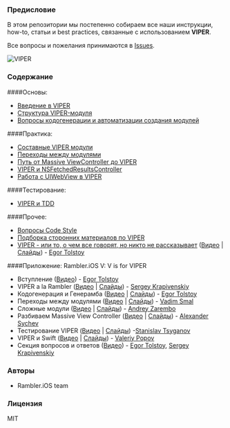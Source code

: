 ### Предисловие

В этом репозитории мы постепенно собираем все наши инструкции, how-to, статьи и best practices, связанные с использованием **VIPER**.

Все вопросы и пожелания принимаются в [Issues](https://github.com/rambler-ios/The-Book-of-VIPER/issues).

![VIPER](http://i.imgur.com/z0BTfgi.png)

### Содержание

####Основы:
- [Введение в VIPER](IntroductionToVIPER.md)
- [Структура VIPER-модуля](ModuleStructure.md)
- [Вопросы кодогенерации и автоматизации создания модулей](CodeGeneration.md)

####Практика:
- [Составные VIPER модули](CompoundModules.md)
- [Переходы между модулями](ModuleTransitions.md)
- [Путь от Massive ViewController до VIPER](MVCChainsawMassacre.md)
- [VIPER и NSFetchedResultsController](FRCInVIPER.md)
- [Работа с UIWebView в VIPER](UIWebView.md)

####Тестирование:
- [VIPER и TDD](TDDVIPER.md)

####Прочее:
- [Вопросы Code Style](CodeStyle.md)
- [Подборка сторонних материалов по VIPER](Links.md)
- [VIPER - или то, о чем все говорят, но никто не рассказывает](https://habrahabr.ru/company/e-Legion/blog/275491/) ([Видео](https://www.youtube.com/watch?v=dGTdlNjh_5U) | [Слайды](https://speakerdeck.com/etolstoy/viper-ili-to-o-chiem-vsie-ghovoriat-no-nikto-nie-rasskazyvaiet)) - [Egor Tolstoy](https://github.com/igrekde)

####Приложение: Rambler.iOS V: V is for VIPER
- Вступление ([Видео](http://www.youtube.com/watch?v=zjw6Md1mMjQ)) - [Egor Tolstoy](https://github.com/igrekde)
- VIPER a la Rambler ([Видео](http://www.youtube.com/watch?v=mEju4PyuCBM) | [Слайды](http://www.slideshare.net/Rambler-iOS/viper-a-la-rambler)) - [Sergey Krapivenskiy](https://github.com/serkrapiv)
- Кодогенерация и Генерамба ([Видео](http://www.youtube.com/watch?v=NXNiN9FaUnY) | [Слайды](http://www.slideshare.net/Rambler-iOS/viper-56423582)) - [Egor Tolstoy](https://github.com/igrekde)
- Переходы между модулями ([Видео](http://www.youtube.com/watch?v=XvAHqDvGqzE) | [Слайды](http://www.slideshare.net/Rambler-iOS/viper-56423732)) - [Vadim Smal](https://github.com/CognitiveDisson)
- Сложные модули ([Видео](http://www.youtube.com/watch?v=4ZPQ_qotx4M) | [Слайды](http://www.slideshare.net/Rambler-iOS/viper-56423837)) - [Andrey Zarembo](https://github.com/AndreyZarembo)
- Разбиваем Massive View Controller ([Видео](http://www.youtube.com/watch?v=aVuIk6F2rFA) | [Слайды](http://www.slideshare.net/Rambler-iOS/massive-view-controller)) - [Alexander Sychev](https://github.com/Brain89)
- Тестирование VIPER ([Видео](http://www.youtube.com/watch?v=1y2vxtD7b6g) | [Слайды](http://www.slideshare.net/Rambler-iOS/tdd-viper)) -[Stanislav Tsyganov](https://github.com/AlloyDev)
- VIPER и Swift ([Видео](http://www.youtube.com/watch?v=m4MYKzlqtH8) | [Слайды](http://www.slideshare.net/Rambler-iOS/viper-swift)) - [Valeriy Popov](https://github.com/complexityclass)
- Секция вопросов и ответов ([Видео](http://www.youtube.com/watch?v=mFvAIcL4C_4)) - [Egor Tolstoy](https://github.com/igrekde), [Sergey Krapivenskiy](https://github.com/serkrapiv)

### Авторы

- Rambler.iOS team

### Лицензия

MIT
